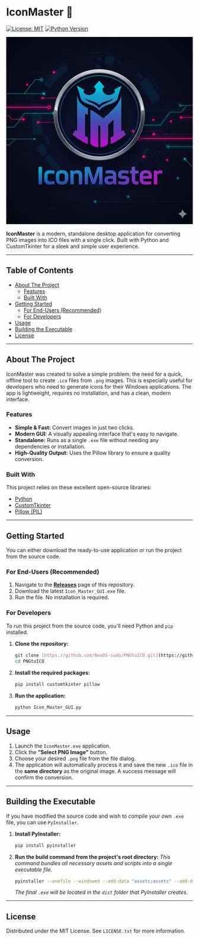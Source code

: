 # IconMaster 🎨

[![License: MIT](https://img.shields.io/badge/License-MIT-yellow.svg)](https://opensource.org/licenses/MIT)
[![Python Version](https://img.shields.io/badge/python-3.8%2B-blue.svg)](https://www.python.org/downloads/)

![IconMaster Project Logo](IconMaster-Logo.jpg)

**IconMaster** is a modern, standalone desktop application for converting PNG images into ICO files with a single click. Built with Python and CustomTkinter for a sleek and simple user experience.

---

## Table of Contents

- [About The Project](#about-the-project)
  - [Features](#features)
  - [Built With](#built-with)
- [Getting Started](#getting-started)
  - [For End-Users (Recommended)](#for-end-users-recommended)
  - [For Developers](#for-developers)
- [Usage](#usage)
- [Building the Executable](#building-the-executable)
- [License](#license)

---

## About The Project

IconMaster was created to solve a simple problem: the need for a quick, offline tool to create `.ico` files from `.png` images. This is especially useful for developers who need to generate icons for their Windows applications. The app is lightweight, requires no installation, and has a clean, modern interface.

### Features

* **Simple & Fast:** Convert images in just two clicks.
* **Modern GUI:** A visually appealing interface that's easy to navigate.
* **Standalone:** Runs as a single `.exe` file without needing any dependencies or installation.
* **High-Quality Output:** Uses the Pillow library to ensure a quality conversion.

### Built With

This project relies on these excellent open-source libraries:

* [Python](https://www.python.org/)
* [CustomTkinter](https://github.com/TomSchimansky/CustomTkinter)
* [Pillow (PIL)](https://python-pillow.org/)

---

## Getting Started

You can either download the ready-to-use application or run the project from the source code.

### For End-Users (Recommended)

1.  Navigate to the [**Releases**](https://github.com/NexOS-sudo/PNGtoICO/releases) page of this repository.
2.  Download the latest `Icon_Master_GUI.exe` file.
3.  Run the file. No installation is required.

### For Developers

To run this project from the source code, you'll need Python and `pip` installed.

1.  **Clone the repository:**
    ```sh
    git clone [https://github.com/NexOS-sudo/PNGtoICO.git](https://github.com/NexOS-sudo/PNGtoICO.git)
    cd PNGtoICO
    ```

2.  **Install the required packages:**
    ```sh
    pip install customtkinter pillow
    ```

3.  **Run the application:**
    ```sh
    python Icon_Master_GUI.py
    ```

---

## Usage

1.  Launch the `IconMaster.exe` application.
2.  Click the **"Select PNG Image"** button.
3.  Choose your desired `.png` file from the file dialog.
4.  The application will automatically process it and save the new `.ico` file in the **same directory** as the original image. A success message will confirm the conversion.

---

## Building the Executable

If you have modified the source code and wish to compile your own `.exe` file, you can use `PyInstaller`.

1.  **Install PyInstaller:**
    ```sh
    pip install pyinstaller
    ```

2.  **Run the build command from the project's root directory:**
    *This command bundles all necessary assets and scripts into a single executable file.*
    ```sh
    pyinstaller --onefile --windowed --add-data "assets;assets" --add-data "cacert.pem;." --hidden-import "PIL" --hidden-import "customtkinter" Icon_Master_GUI.py Icon_Converter_Algorithm.py
    ```
    *The final `.exe` will be located in the `dist` folder that PyInstaller creates.*

---

## License

Distributed under the MIT License. See `LICENSE.txt` for more information.
